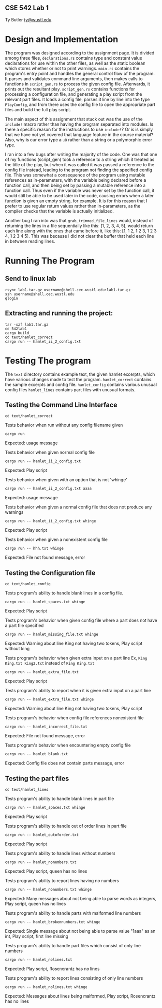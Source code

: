 ## CSE 542 Lab 1
Ty Butler
ty@wustl.edu

# Design and Implementation
The program was designed according to the assignment page. It is divided among three files, `declarations.rs` contains type and constant value declarations for use within the other files, as well as the static boolean which stores whether or not to print warnings. `main.rs` contains the program's entry point and handles the general control flow of the program. It parses and validates command line arguments, then makes calls to functions in `script_gen.rs` to process the given config file. Afterwards, it prints out the resultant play. `script_gen.rs` contains functions for processing a configuration file, and generating a play script from the relevant part files. It loads a config file, parses it line by line into the type `PlayConfig`, and from there uses the config file to open the appropriate part files and build the full play script.

The main aspect of this assignment that stuck out was the use of the `include!` macro rather than having the program separated into modules. Is there a specific reason for the instructions to use `include!`? Or is is simply that we have not yet covered that language feature in the course material? Also, why is our error type a `u8` rather than a string or a polymorphic error type.

I ran into a few bugs after writing the majority of the code. One was that one of my functions (script_gen) took a reference to a string which it treated as the title of the play, but when it was called it was passed a reference to the config file instead, leading to the program not finding the specified config file. This was somewhat a consequence of the program using mutable references as in-parameters, with the variable being declared before a function call, and then being set by passing a mutable reference into a function call. Thus even if the variable was never set by the function call, it would still be able to be used later in the code, causing errors when a later function is given an empty string, for example. It is for this reason that I prefer to use regular return values rather than in-parameters, as the compiler checks that the variable is actually initialized.

Another bug I ran into was that `grab_trimmed_file_lines` would, instead of returning the lines in a file sequentially like this: [1, 2, 3, 4, 5], would return each line along with the ones that came before it, like this: [1, 1 2, 1 2 3, 1 2 3 4, 1 2 3 4 5]. This was because I did not clear the buffer that held each line in between reading lines.

# Running The Program
## Send to linux lab
    rsync lab1.tar.gz username@shell.cec.wustl.edu:lab1.tar.gz
    ssh username@shell.cec.wustl.edu
    qlogin

## Extracting and running the project:
    tar -xzf lab1.tar.gz
    cd 542lab1
    cargo build
    cd text/hamlet_correct
    cargo run -- hamlet_ii_2_config.txt


# Testing The program

The `text` directory contains example text, the given hamlet excerpts, which have various changes made to test the program.
`hamlet_correct` contains the sample excerpts and config file.
`hamlet_config` contains various unusual config files
`hamlet_lines` contains part files with unusual formats.

## Testing the Command Line Interface

    cd text/hamlet_correct

Tests behavior when run without any config filename given

    cargo run 
Expected: usage message

Tests behavior when given normal config file

    cargo run -- hamlet_ii_2_config.txt
Expected: Play script

Tests behavior when given with an option that is not 'whinge'

    cargo run -- hamlet_ii_2_config.txt aaaa
Expected: usage message

Tests behavior when given a normal config file that does not produce any warnings 

    cargo run -- hamlet_ii_2_config.txt whinge
Expected: Play script

Tests behavior when given a nonexistent config file

    cargo run -- hhh.txt whinge
Expected: File not found message, error

## Testing the Configuration file

    cd text/hamlet_config

Tests program's ability to handle blank lines in a config file.

    cargo run -- hamlet_spaces.txt whinge
Expected: Play script

Tests program's behavior when given config file where a part does not have a part file specified

    cargo run -- hamlet_missing_file.txt whinge
Expected: Warning about line King not having two tokens, Play script without king

Tests program's behavior when given extra input on a part line
Ex, `King King.txt King2.txt` instead of `King King.txt`

    cargo run -- hamlet_extra_file.txt 
Expected: Play script 

Tests program's ability to report when it is given extra input on a part line

    cargo run -- hamlet_extra_file.txt whinge
Expected: Warning about line King not having two tokens, Play script 


Tests program's behavior when config file references nonexistent file 

    cargo run -- hamlet_incorrect_file.txt
Expected: File not found message, error

Tests program's behavior when encountering empty config file

    cargo run -- hamlet_blank.txt
Expected: Config file does not contain parts message, error

## Testing the part files
    cd text/hamlet_lines

Tests program's ability to handle blank lines in part file

    cargo run -- hamlet_spaces.txt whinge
Expected: Play script

Tests program's ability to handle out of order lines in part file

    cargo run -- hamlet_outoforder.txt
Expected: Play script

Tests program's ability to handle lines without numbers

    cargo run -- hamlet_nonumbers.txt
Expected: Play script, queen has no lines

Tests program's ability to report lines having no numbers

    cargo run -- hamlet_nonumbers.txt whinge
Expected: Many messages about not being able to parse words as integers, Play script, queen has no lines

Tests program's ability to handle parts with malformed line numbers
    
    cargo run -- hamlet_brokennumbers.txt whinge
Expected: Single message about not being able to parse value "1aaa" as an int, Play script, first line missing

Tests program's ability to handle part files which consist of only line numbers

    cargo run -- hamlet_nolines.txt
Expected: Play script, Rosencrantz has no lines

Tests program's ability to report lines consisting of only line numbers

    cargo run -- hamlet_nolines.txt whinge
Expected: Messages about lines being malformed, Play script, Rosencrantz has no lines
